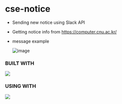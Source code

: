 # cse-notice
* Sending new notice using Slack API
* Getting notice info from https://computer.cnu.ac.kr/

* message example

  ![image](https://user-images.githubusercontent.com/68285620/171328959-ce0a82ea-bdc8-4236-aa3c-427410871d21.png)

### BUILT WITH
<img src="https://img.shields.io/badge/Python-0277bd?style=flat-square&logo=python&logoColor=white"/></a>

### USING WITH
<img src="https://img.shields.io/badge/Gitub Actions-000000?style=flat-square&logo=github&logoColor=white"/></a>
